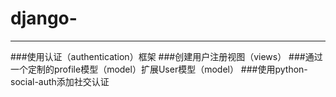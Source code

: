 # django-
---
###使用认证（authentication）框架
###创建用户注册视图（views）
###通过一个定制的profile模型（model）扩展User模型（model）
###使用python-social-auth添加社交认证
